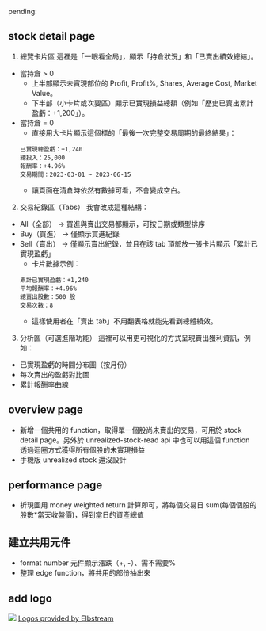 pending:

## stock detail page
1. 總覽卡片區
這裡是「一眼看全局」，顯示「持倉狀況」和「已賣出績效總結」。
- 當持倉 > 0
  - 上半部顯示未實現部位的 Profit, Profit%, Shares, Average Cost, Market Value。
  - 下半部（小卡片或次要區）顯示已實現損益總額（例如「歷史已賣出累計盈虧：+1,200」）。
- 當持倉 = 0
  - 直接用大卡片顯示這個標的「最後一次完整交易周期的最終結果」：
  ```
  已實現總盈虧：+1,240
  總投入：25,000
  報酬率：+4.96%
  交易期間：2023-03-01 ~ 2023-06-15
  ```
  - 讓頁面在清倉時依然有數據可看，不會變成空白。

2. 交易紀錄區（Tabs）
我會改成這種結構：
- All（全部） → 買進與賣出交易都顯示，可按日期或類型排序
- Buy（買進） → 僅顯示買進紀錄
- Sell（賣出） → 僅顯示賣出紀錄，並且在該 tab 頂部放一張卡片顯示「累計已實現盈虧」
  - 卡片數據示例：
  ```
  累計已實現盈虧：+1,240
  平均報酬率：+4.96%
  總賣出股數：500 股
  交易次數：8
  ```
  - 這樣使用者在「賣出 tab」不用翻表格就能先看到總體績效。

3. 分析區（可選進階功能）
這裡可以用更可視化的方式呈現賣出獲利資訊，例如：
- 已實現盈虧的時間分布圖（按月份）
- 每次賣出的盈虧對比圖
- 累計報酬率曲線

## overview page
- 新增一個共用的 function，取得單一個股尚未賣出的交易，可用於 stock detail page。另外於 unrealized-stock-read api 中也可以用這個 function 透過迴圈方式獲得所有個股的未實現損益
- 手機版 unrealized stock 還沒設計

## performance page
- 折現圖用 money weighted return 計算即可，將每個交易日 sum(每個個股的股數*當天收盤價)，得到當日的資產總值

## 建立共用元件
- format number 元件顯示漲跌（+, -）、需不需要%
- 整理 edge function，將共用的部份抽出來

## add logo
<img src="https://api.elbstream.com/logos/symbol/AAPL" />
<a href="https://elbstream.com">Logos provided by Elbstream</a>